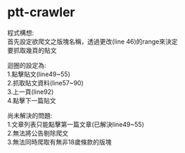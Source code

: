 # ptt-crawler

程式構想:<br>
首先設定欲爬文之版塊名稱，透過更改(line 46)的range來決定<br>
要抓取幾頁的貼文<br>

迴圈的設定為:<br>
1.點擊貼文(line49~55)<br>
2.抓取貼文資料(line57~90)<br>
3.上一頁(line92)<br>
4.點擊下一篇貼文<br>

尚未解決的問題:<br>
1.文章列表只能點擊第一篇文章(已解決line49~55)<br>
2.無法將公告剔除爬文<br>
3.無法同時爬取有無非18歲條款的版塊<br>